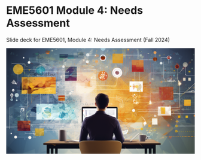 # EME5601 Module 4: Needs Assessment

Slide deck for EME5601, Module 4: Needs Assessment (Fall 2024)

![](img/4-assessing-needs.png)
